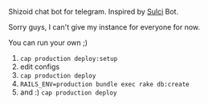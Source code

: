 Shizoid chat bot for telegram. Inspired by [Sulci](https://github.com/ermine/sulci) Bot.

Sorry guys, I can't give my instance for everyone for now. 

You can run your own ;)
1. `cap production deploy:setup`
1. edit configs
1. `cap production deploy`
1. `RAILS_ENV=production bundle exec rake db:create`
1. and :) `cap production deploy`
